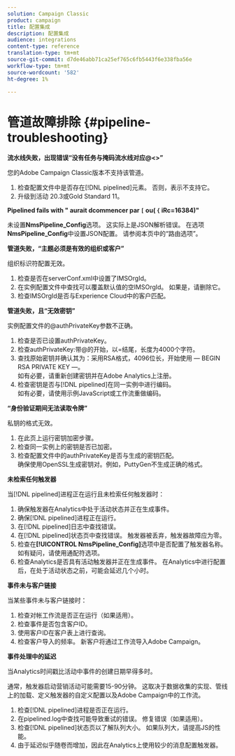 ```yaml
---
solution: Campaign Classic
product: campaign
title: 配置集成
description: 配置集成
audience: integrations
content-type: reference
translation-type: tm+mt
source-git-commit: d7de46abb71ca25ef765c6fb5443f6e338fba56e
workflow-type: tm+mt
source-wordcount: '582'
ht-degree: 1%

---
```



# 管道故障排除 {#pipeline-troubleshooting}

**流水线失败，出现错误“没有任务与掩码流水线对应@&lt;>”**

您的Adobe Campaign Classic版本不支持该管道。

1. 检查配置文件中是否存在[!DNL pipelined]元素。 否则，表示不支持它。
1. 升级到活动 20.3或Gold Standard 11。

**Pipelined fails with &quot; aurait dcommencer par  `[` ou( `{` iRc=16384)&quot;**

未设置&#x200B;**NmsPipeline_Config**选项。 这实际上是JSON解析错误。
在选项**NmsPipeline_Config**&#x200B;中设置JSON配置。 请参阅本页中的“路由选项”。

**管道失败，“主题必须是有效的组织或客户”**

组织标识符配置无效。

1. 检查是否在serverConf.xml中设置了IMSOrgId。
1. 在实例配置文件中查找可以覆盖默认值的空IMSOrgId。 如果是，请删除它。
1. 检查IMSOrgId是否与Experience Cloud中的客户匹配。

**管道失败，且“无效密钥”**

实例配置文件的@authPrivateKey参数不正确。

1. 检查是否已设置authPrivateKey。
1. 检查authPrivateKey:带@的开始，以=结尾，长度为4000个字符。
1. 查找原始密钥并确认其为：采用RSA格式，4096位长，开始使用 — BEGIN RSA PRIVATE KEY —。
   <br> 如有必要，请重新创建密钥并在Adobe Analytics上注册。
1. 检查密钥是否与[!DNL pipelined]在同一实例中进行编码。 <br>如有必要，请使用示例JavaScript或工作流重做编码。

**“身份验证期间无法读取令牌”**

私钥的格式无效。

1. 在此页上运行密钥加密步骤。
1. 检查同一实例上的密钥是否已加密。
1. 检查配置文件中的authPrivateKey是否与生成的密钥匹配。 <br>确保使用OpenSSL生成密钥对。例如，PuttyGen不生成正确的格式。

**未检索任何触发器**

当[!DNL pipelined]进程正在运行且未检索任何触发器时：

1. 确保触发器在Analytics中处于活动状态并正在生成事件。
1. 确保[!DNL pipelined]进程正在运行。
1. 在[!DNL pipelined]日志中查找错误。
1. 在[!DNL pipelined]状态页中查找错误。 触发器被丢弃，触发器故障应为零。
1. 检查在&#x200B;**[!UICONTROL NmsPipeline_Config]**&#x200B;选项中是否配置了触发器名称。 如有疑问，请使用通配符选项。
1. 检查Analytics是否具有活动触发器并正在生成事件。 在Analytics中进行配置后，在处于活动状态之前，可能会延迟几个小时。

**事件未与客户链接**

当某些事件未与客户链接时：

1. 检查对帐工作流是否正在运行（如果适用）。
1. 检查事件是否包含客户ID。
1. 使用客户ID在客户表上进行查询。
1. 检查客户导入的频率。 新客户将通过工作流导入Adobe Campaign。

**事件处理中的延迟**

当Analytics时间戳比活动中事件的创建日期早得多时。

通常，触发器启动营销活动可能需要15-90分钟。 这取决于数据收集的实现、管线上的加载、定义触发器的自定义配置以及Adobe Campaign中的工作流。

1. 检查[!DNL pipelined]进程是否正在运行。
1. 在pipelined.log中查找可能导致重试的错误。 修复错误（如果适用）。
1. 检查[!DNL pipelined]状态页以了解队列大小。 如果队列大，请提高JS的性能。
1. 由于延迟似乎随卷而增加，因此在Analytics上使用较少的消息配置触发器。
